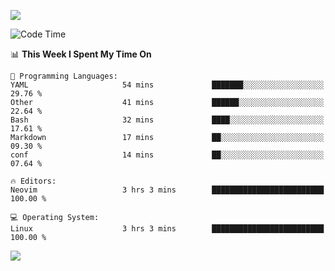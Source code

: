 <!-- [![Top Langs](https://github-readme-stats.vercel.app/api/top-langs/?username=gagahsyuja&theme=dracula&hide_border=true&border_radius=7)](https://github.com/anuraghazra/github-readme-stats) -->

![](https://komarev.com/ghpvc/?username=gagahsyuja&color=orange)

<!--START_SECTION:waka-->
![Code Time](http://img.shields.io/badge/Code%20Time-1%2C615%20hrs%205%20mins-blue)

📊 **This Week I Spent My Time On** 

```text
💬 Programming Languages: 
YAML                     54 mins             ███████░░░░░░░░░░░░░░░░░░   29.76 % 
Other                    41 mins             ██████░░░░░░░░░░░░░░░░░░░   22.64 % 
Bash                     32 mins             ████░░░░░░░░░░░░░░░░░░░░░   17.61 % 
Markdown                 17 mins             ██░░░░░░░░░░░░░░░░░░░░░░░   09.30 % 
conf                     14 mins             ██░░░░░░░░░░░░░░░░░░░░░░░   07.64 % 

🔥 Editors: 
Neovim                   3 hrs 3 mins        █████████████████████████   100.00 % 

💻 Operating System: 
Linux                    3 hrs 3 mins        █████████████████████████   100.00 % 
```


<!--END_SECTION:waka-->

![](https://hit.yhype.me/github/profile?account_id=96577465)
